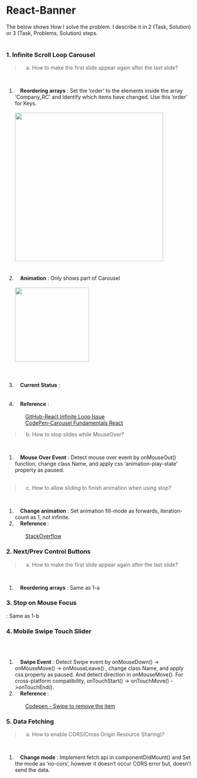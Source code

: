 # React-Banner
The below shows How I solve the problem. I describe it in 2 (Task, Solution) or 3 (Task, Problems, Solution) steps.</br></br>
<h3>1. Infinite Scroll Loop Carousel</h3>
<blockquote>&emsp;a. How to make the first slide appear again after the last slide?</blockquote></br>
<ol>  
<li>&emsp;<strong>Reordering arrays</strong> : Set the ‘order’ to the elements inside the array ‘Company_RC’ and Identify which items have changed. Use this ‘order’ for Keys.<br/><br/>
<img src="https://user-images.githubusercontent.com/6896920/61291280-0f842000-a809-11e9-9537-cd8d7623d287.png" height="400px"></img>

</li></br></br>
<li>&emsp;<strong>Animation</strong> : Only shows part of Carousel<br/><br/>
<img src="https://user-images.githubusercontent.com/6896920/61291468-8de0c200-a809-11e9-9d08-a080f401bc24.png" height="200px"></img><br/><br/>


</li></br></br>
<li>&emsp;<strong>Current Status</strong>  : </li></br></br>
<li>&emsp;<strong>Reference</strong>  : </br></br>
&emsp;&emsp;<a target="_blank" href="https://github.com/express-labs/pure-react-carousel/issues/60">GitHub-React Infinite Loop Issue</a></br>
&emsp;&emsp;<a target="_blank" href="https://codepen.io/MattPeck/pen/pZbWjN?editors=0010">CodePen-Carousel Fundamentals React</a>
</li>
</ol>

<blockquote>&emsp;b. How to stop slides while MouseOver?</blockquote></br>
<ol>
<li>&emsp;<strong>Mouse Over Event</strong> : Detect mouse over event by onMouseOut() function, change class Name, and apply css ‘animation-play-state’ property as paused. </li></br>
</ol>
<blockquote>&emsp;c. How to allow sliding to finish animation when using stop?</blockquote></br>
<ol>
<li>&emsp;<strong>Change animation</strong> : Set animation fill-mode as forwards, iteration-count as 1, not infinite.</li>
<li>&emsp;<strong>Reference </strong>  : </br></br>
&emsp;&emsp;<a target="_blank" href="https://stackoverflow.com/questions/25314215/how-to-allow-slidedown-and-slideup-to-finish-animation-when-using-stop">StackOverflow</a></li>
</ol>
<h3>2. Next/Prev Control Buttons</h3>
<blockquote>&emsp;a. How to make the first slide appear again after the last slide?</blockquote></br>
<ol>
	<li>&emsp;<strong>Reordering arrays</strong> : Same as 1-a </li>
</ol>
<h3>3. Stop on Mouse Focus</h3> : Same as 1-b	
<h3>4. Mobile Swipe Touch Slider</h3> <br/><br/>
<ol>
<li>&emsp;<strong>Swipe Event</strong> : Detect Swipe event by onMouseDown() -> onMouseMove() -> onMouseLeave() , change class Name, and apply css property as paused. And detect direction in onMouseMove(). For cross-platform compatibility, onTouchStart() -> onTouchMove() ->onTouchEnd().</li>

		
<li>&emsp;<strong>Reference  </strong>:</br></br>
&emsp;&emsp;<a target="_blank" href="https://codepen.io/swingthing/pen/ZBGBJb/">Codepen - Swipe to remove the item</a></li>
</ol>
<h3>5. Data Fetching</h3>
<blockquote>&emsp;a. How to enable CORS(Cross Origin Resource Sharing)?</blockquote></br>
<ol>
<li>&emsp;<strong>Change mode</strong> : Implement fetch api in componentDidMount() and Set the mode as ‘no-cors’, however it doesn’t occur CORS error but, doesn’t send the data.</li>
</ol>

